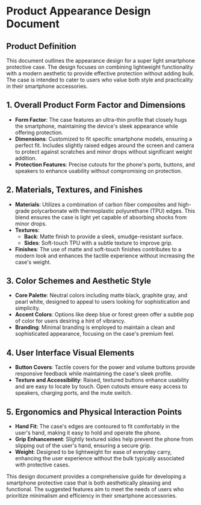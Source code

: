 # Product Appearance Design Document

## Product Definition
This document outlines the appearance design for a super light smartphone protective case. The design focuses on combining lightweight functionality with a modern aesthetic to provide effective protection without adding bulk. The case is intended to cater to users who value both style and practicality in their smartphone accessories.

## 1. Overall Product Form Factor and Dimensions
- **Form Factor**: The case features an ultra-thin profile that closely hugs the smartphone, maintaining the device's sleek appearance while offering protection.
- **Dimensions**: Customized to fit specific smartphone models, ensuring a perfect fit. Includes slightly raised edges around the screen and camera to protect against scratches and minor drops without significant weight addition.
- **Protection Features**: Precise cutouts for the phone's ports, buttons, and speakers to enhance usability without compromising on protection.

## 2. Materials, Textures, and Finishes
- **Materials**: Utilizes a combination of carbon fiber composites and high-grade polycarbonate with thermoplastic polyurethane (TPU) edges. This blend ensures the case is light yet capable of absorbing shocks from minor drops.
- **Textures**: 
  - **Back**: Matte finish to provide a sleek, smudge-resistant surface.
  - **Sides**: Soft-touch TPU with a subtle texture to improve grip.
- **Finishes**: The use of matte and soft-touch finishes contributes to a modern look and enhances the tactile experience without increasing the case's weight.

## 3. Color Schemes and Aesthetic Style
- **Core Palette**: Neutral colors including matte black, graphite gray, and pearl white, designed to appeal to users looking for sophistication and simplicity.
- **Accent Colors**: Options like deep blue or forest green offer a subtle pop of color for users desiring a hint of vibrancy.
- **Branding**: Minimal branding is employed to maintain a clean and sophisticated appearance, focusing on the case's premium feel.

## 4. User Interface Visual Elements
- **Button Covers**: Tactile covers for the power and volume buttons provide responsive feedback while maintaining the case's sleek profile.
- **Texture and Accessibility**: Raised, textured buttons enhance usability and are easy to locate by touch. Open cutouts ensure easy access to speakers, charging ports, and the mute switch.

## 5. Ergonomics and Physical Interaction Points
- **Hand Fit**: The case's edges are contoured to fit comfortably in the user's hand, making it easy to hold and operate the phone.
- **Grip Enhancement**: Slightly textured sides help prevent the phone from slipping out of the user's hand, ensuring a secure grip.
- **Weight**: Designed to be lightweight for ease of everyday carry, enhancing the user experience without the bulk typically associated with protective cases.

This design document provides a comprehensive guide for developing a smartphone protective case that is both aesthetically pleasing and functional. The suggested features aim to meet the needs of users who prioritize minimalism and efficiency in their smartphone accessories.